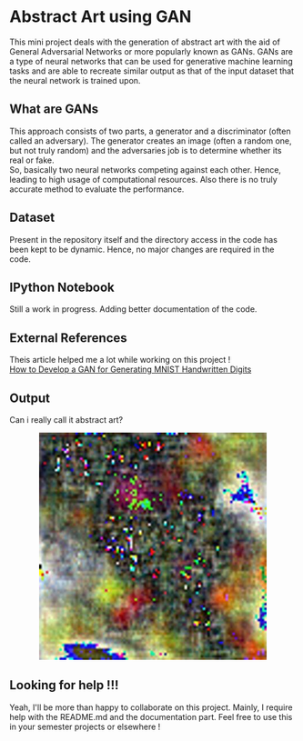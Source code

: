 # Abstract Art using GAN
This mini project deals with the generation of abstract art with the aid of General Adversarial Networks or more popularly known as GANs.
GANs are a type of neural networks that can be used for generative machine learning tasks and are able to recreate similar output as that of the input dataset that the neural network is trained upon. 

## What are GANs
This approach consists of two parts, a generator and a discriminator (often called an adversary). The generator creates an image (often a random one, but not truly random) and the adversaries job is to determine whether its real or fake.<br>
So, basically two neural networks competing against each other. Hence, leading to high usage of computational resources. Also there is no truly accurate method to evaluate the performance. 

## Dataset
Present in the repository itself and the directory access in the code has been kept to be dynamic. Hence, no major changes are required in the code.

## IPython Notebook
Still a work in progress. Adding better documentation of the code.

## External References
Theis article helped me a lot while working on this project !<br>
[How to Develop a GAN for Generating MNIST Handwritten Digits](https://machinelearningmastery.com/how-to-develop-a-generative-adversarial-network-for-an-mnist-handwritten-digits-from-scratch-in-keras/)

## Output
Can i really call it abstract art?
<div align="center">
  <img src="output.jpg">  
</div>

## Looking for help !!!
Yeah, I'll be more than happy to collaborate on this project. Mainly, I require help with the README.md and the documentation part. Feel free to use this in your semester projects or elsewhere !
